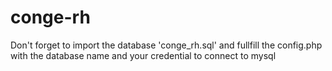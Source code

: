 # conge-rh
Don't forget to import the database 'conge_rh.sql' and fullfill the config.php with the database name and your credential to connect to mysql
